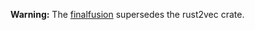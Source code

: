 **Warning:** The
[finalfusion](https://finalfusion.github.com/finalfusion-rust) supersedes
the rust2vec crate.
